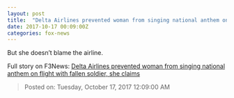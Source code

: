 ```yaml
---
layout: post
title:  "Delta Airlines prevented woman from singing national anthem on flight with fallen soldier, she claims"
date: 2017-10-17 00:09:00Z
categories: fox-news
---
```


But she doesn’t blame the airline.


Full story on F3News: [Delta Airlines prevented woman from singing national anthem on flight with fallen soldier, she claims](http://www.f3nws.com/n/AtvRdG)

> Posted on: Tuesday, October 17, 2017 12:09:00 AM
